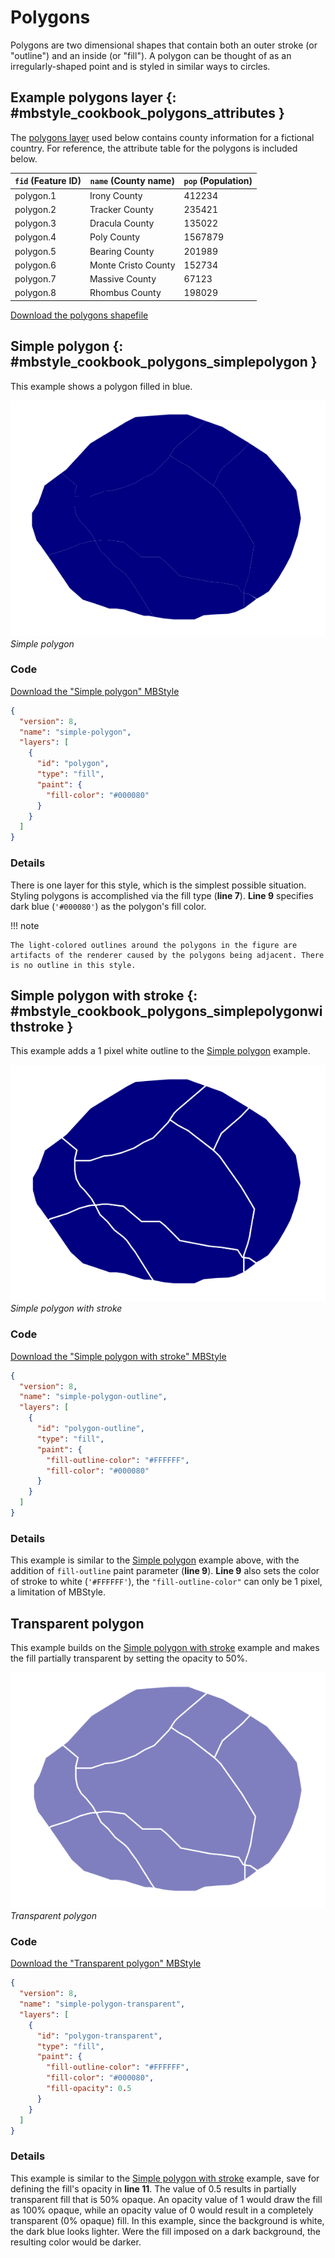 # Polygons

Polygons are two dimensional shapes that contain both an outer stroke (or "outline") and an inside (or "fill"). A polygon can be thought of as an irregularly-shaped point and is styled in similar ways to circles.

## Example polygons layer {: #mbstyle_cookbook_polygons_attributes }

The [polygons layer](artifacts/mbstyle_cookbook_polygon.zip) used below contains county information for a fictional country. For reference, the attribute table for the polygons is included below.

| `fid` (Feature ID) | `name` (County name) | `pop` (Population) |
|--------------------|----------------------|--------------------|
| polygon.1          | Irony County         | 412234             |
| polygon.2          | Tracker County       | 235421             |
| polygon.3          | Dracula County       | 135022             |
| polygon.4          | Poly County          | 1567879            |
| polygon.5          | Bearing County       | 201989             |
| polygon.6          | Monte Cristo County  | 152734             |
| polygon.7          | Massive County       | 67123              |
| polygon.8          | Rhombus County       | 198029             |

[Download the polygons shapefile](artifacts/mbstyle_cookbook_polygon.zip)

## Simple polygon {: #mbstyle_cookbook_polygons_simplepolygon }

This example shows a polygon filled in blue.

![](../../sld/cookbook/images/polygon_simplepolygon.png)
*Simple polygon*

### Code

[Download the "Simple polygon" MBStyle](artifacts/mbstyle_cookbook_polygons_simplepolygon.json)

``` {.json linenos=""}
{
  "version": 8,
  "name": "simple-polygon",
  "layers": [
    {
      "id": "polygon",
      "type": "fill",
      "paint": {
        "fill-color": "#000080"
      }
    }
  ]
}
```

### Details

There is one layer for this style, which is the simplest possible situation. Styling polygons is accomplished via the fill type (**line 7**). **Line 9** specifies dark blue (`'#000080'`) as the polygon's fill color.

!!! note

    The light-colored outlines around the polygons in the figure are artifacts of the renderer caused by the polygons being adjacent. There is no outline in this style.

## Simple polygon with stroke {: #mbstyle_cookbook_polygons_simplepolygonwithstroke }

This example adds a 1 pixel white outline to the [Simple polygon](polygons.md#mbstyle_cookbook_polygons_simplepolygon) example.

![](../../sld/cookbook/images/polygon_simplepolygonwithstroke.png)
*Simple polygon with stroke*

### Code

[Download the "Simple polygon with stroke" MBStyle](artifacts/mbstyle_cookbook_polygons_simplepolygonwithstroke.json)

``` {.json linenos=""}
{
  "version": 8,
  "name": "simple-polygon-outline",
  "layers": [
    {
      "id": "polygon-outline",
      "type": "fill",
      "paint": {
        "fill-outline-color": "#FFFFFF",
        "fill-color": "#000080"
      }
    }
  ]
}
```

### Details

This example is similar to the [Simple polygon](polygons.md#mbstyle_cookbook_polygons_simplepolygon) example above, with the addition of `fill-outline` paint parameter (**line 9**). **Line 9** also sets the color of stroke to white (`'#FFFFFF'`), the `"fill-outline-color"` can only be 1 pixel, a limitation of MBStyle.

## Transparent polygon

This example builds on the [Simple polygon with stroke](polygons.md#mbstyle_cookbook_polygons_simplepolygonwithstroke) example and makes the fill partially transparent by setting the opacity to 50%.

![](../../sld/cookbook/images/polygon_transparentpolygon.png)
*Transparent polygon*

### Code

[Download the "Transparent polygon" MBStyle](artifacts/mbstyle_polygon_transparentpolygon.json)

``` {.json linenos=""}
{
  "version": 8,
  "name": "simple-polygon-transparent",
  "layers": [
    {
      "id": "polygon-transparent",
      "type": "fill",
      "paint": {
        "fill-outline-color": "#FFFFFF",
        "fill-color": "#000080",
        "fill-opacity": 0.5
      }
    }
  ]
}
```

### Details

This example is similar to the [Simple polygon with stroke](polygons.md#mbstyle_cookbook_polygons_simplepolygonwithstroke) example, save for defining the fill's opacity in **line 11**. The value of 0.5 results in partially transparent fill that is 50% opaque. An opacity value of 1 would draw the fill as 100% opaque, while an opacity value of 0 would result in a completely transparent (0% opaque) fill. In this example, since the background is white, the dark blue looks lighter. Were the fill imposed on a dark background, the resulting color would be darker.
